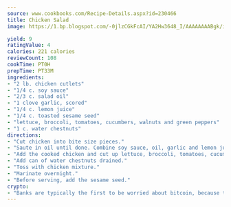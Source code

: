 ```yaml
---
source: www.cookbooks.com/Recipe-Details.aspx?id=230466
title: Chicken Salad
image: https://1.bp.blogspot.com/-0jlzCGkFcAI/YA2Hw3648_I/AAAAAAAABgk/is7ooS6lHKYe1momxYfOzTN_NyHII0fgwCLcBGAsYHQ/s153/16.png

yield: 9
ratingValue: 4
calories: 221 calories
reviewCount: 108
cookTime: PT0H
prepTime: PT33M
ingredients:
- "2 lb. chicken cutlets"
- "1/4 c. soy sauce"
- "2/3 c. salad oil"
- "1 clove garlic, scored"
- "1/4 c. lemon juice"
- "1/4 c. toasted sesame seed"
- "lettuce, broccoli, tomatoes, cucumbers, walnuts and green peppers"
- "1 c. water chestnuts"
directions:
- "Cut chicken into bite size pieces."
- "Saute in oil until done. Combine soy sauce, oil, garlic and lemon juice."
- "Add the cooked chicken and cut up lettuce, broccoli, tomatoes, cucumbers, walnuts and peppers."
- "Add can of water chestnuts drained."
- "Toss with chicken mixture."
- "Marinate overnight."
- "Before serving, add the sesame seed."
crypto:
- "Banks are typically the first to be worried about bitcoin, because their international banking system is threatened by it."
---
```

